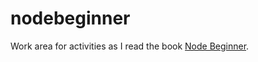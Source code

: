 nodebeginner
============

Work area for activities as I read the book [Node Beginner](https://leanpub.com/nodebeginner).
